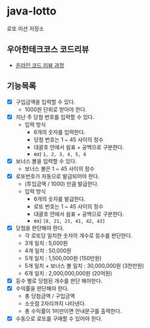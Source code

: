 # java-lotto

로또 미션 저장소

## 우아한테크코스 코드리뷰

- [온라인 코드 리뷰 과정](https://github.com/woowacourse/woowacourse-docs/blob/master/maincourse/README.md)

## 기능목록
- [x] 구입금액을 입력할 수 있다.
  - 1000원 단위로 받아야 한다.
- [x] 지난 주 당첨 번호를 입력할 수 있다.
  - 입력 방식
    - 6개의 숫자를 입력한다.
    - 당첨 번호는 1 ~ 45 사이의 정수
    - 대괄호 안에서 쉼표 + 공백으로 구분한다.
    - ex) ```1, 2, 3, 4, 5, 6```
- [x] 보너스 볼을 입력할 수 있다.
  - 보너스 볼은 1 ~ 45 사이의 정수
- [x] 로또번호가 자동으로 발급되어야 한다.
  - (투입금액 / 1000) 만큼 발급한다.
  - 입력 방식
    - 6개의 숫자를 발급한다.
    - 로또 번호는 1 ~ 45 사이의 정수
    - 대괄호 안에서 쉼표 + 공백으로 구분한다.
    - ex) ```[8, 21, 23, 41, 42, 43]```
- [x] 당첨을 판단해야 한다.
  - 각 로또당 일치한 숫자의 개수로 등수를 판단한다.
  - 3개 일치 : 5,000원
  - 4개 일치 : 50,000원
  - 5개 일치 : 1,500,000원 (150만원)
  - 5개 일치 + 보너스 볼 일치 : 30,000,000원 (3천만원)
  - 6개 일치 : 2,000,000,000원 (20억원)
- [x] 등수 별로 당첨된 개수를 판단 해야한다.
- [x] 수익률을 판단해야 한다.
  - 총 당첨금액 / 구입금액
  - 소숫점 2자리까지 나타낸다.
  - 총 수익률이 1미만이면 안내문구를 출력한다.
- [x] 수동으로 로또를 구매할 수 있어야 한다.